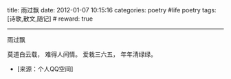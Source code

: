 title: 雨过飘
date: 2012-01-07 10:15:16
categories: poetry #life poetry
tags: [诗歌,散文,随记]  # <!--more-->
reward: true

---

雨过飘

莫道白云载，
难得人间情。
爱栽三六五，
年年清绿绿。

<!--more-->

- [来源：个人QQ空间]
